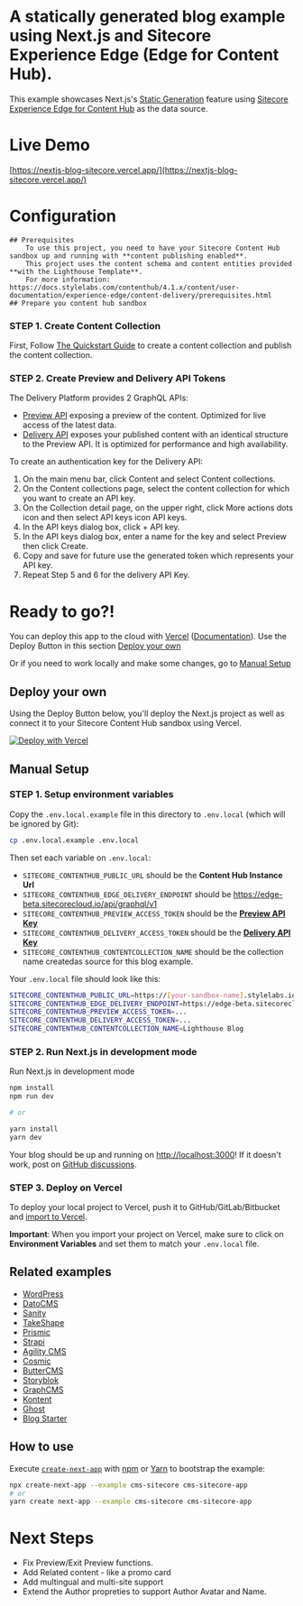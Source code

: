 # A statically generated blog example using Next.js and Sitecore Experience Edge (Edge for Content Hub).

This example showcases Next.js's [Static Generation](https://nextjs.org/docs/basic-features/pages) feature using [Sitecore Experience Edge for Content Hub](https://docs.stylelabs.com/contenthub/4.1.x/content/user-documentation/experience-edge/caas-intro.html) as the data source.

# Live Demo

[https://nextjs-blog-sitecore.vercel.app/](https://nextjs-blog-sitecore.vercel.app/)

# Configuration

    ## Prerequisites
        To use this project, you need to have your Sitecore Content Hub sandbox up and running with **content publishing enabled**.
        This project uses the content schema and content entities provided **with the Lighthouse Template**.
        For more information: https://docs.stylelabs.com/contenthub/4.1.x/content/user-documentation/experience-edge/content-delivery/prerequisites.html
    ## Prepare you content hub sandbox

### STEP 1. Create Content Collection

First, Follow [The Quickstart Guide](https://docs.stylelabs.com/contenthub/4.1.x/content/user-documentation/experience-edge/content-delivery/quickstart-guide.html) to create a content collection and publish the content collection.

### STEP 2. Create Preview and Delivery API Tokens

The Delivery Platform provides 2 GraphQL APIs:

- [Preview API](https://docs.stylelabs.com/contenthub/4.1.x/content/user-documentation/experience-edge/content-delivery/apis/preview-api.html) exposing a preview of the content. Optimized for live access of the latest data.
- [Delivery API](https://docs.stylelabs.com/contenthub/4.1.x/content/user-documentation/experience-edge/content-delivery/apis/delivery-api.html) exposes your published content with an identical structure to the Preview API. It is optimized for performance and high availability.

To create an authentication key for the Delivery API:

1. On the main menu bar, click Content and select Content collections.
2. On the Content collections page, select the content collection for which you want to create an API key.
3. On the Collection detail page, on the upper right, click More actions dots icon and then select API keys icon API keys.
4. In the API keys dialog box, click + API key.
5. In the API keys dialog box, enter a name for the key and select Preview then click Create.
6. Copy and save for future use the generated token which represents your API key.
7. Repeat Step 5 and 6 for the delivery API Key.

# Ready to go?!

You can deploy this app to the cloud with [Vercel](https://vercel.com?utm_source=github&utm_medium=readme&utm_campaign=next-example) ([Documentation](https://nextjs.org/docs/deployment)).
Use the Deploy Button in this section [Deploy your own](#deploy-your-own)

Or if you need to work locally and make some changes, go to [Manual Setup](#manual-setup)

## Deploy your own

Using the Deploy Button below, you'll deploy the Next.js project as well as connect it to your Sitecore Content Hub sandbox using Vercel.

[![Deploy with Vercel](https://vercel.com/button)](https://vercel.com/new/clone?repository-url=https%3A%2F%2Fgithub.com%2Fmedkrimi%2Fnextjs-sitecore-blog&env=SITECORE_CONTENTHUB_PUBLIC_URL,SITECORE_CONTENTHUB_EDGE_DELIVERY_ENDPOINT,SITECORE_CONTENTHUB_PREVIEW_ACCESS_TOKEN,SITECORE_CONTENTHUB_DELIVERY_ACCESS_TOKEN,SITECORE_CONTENTHUB_CONTENTCOLLECTION_NAME&project-name=nextjs-blog-sitecore-demo&demo-title=Next.js%20Blog%20Sitecore%20Demo&demo-description=A%20statically%20generated%20blog%20example%20using%20Next.js%20and%20Sitecore%20Experience%20Edge%20for%20Content%20Hub.%20&demo-url=https%3A%2F%2Fnext-js-blog-sitecore-demo.vercel.app&demo-image=https%3A%2F%2Fnext-js-blog-sitecore-demo.vercel.app%2Fpreview.png)

## Manual Setup

### STEP 1. Setup environment variables

Copy the `.env.local.example` file in this directory to `.env.local` (which will be ignored by Git):

```bash
cp .env.local.example .env.local
```

Then set each variable on `.env.local`:

- `SITECORE_CONTENTHUB_PUBLIC_URL` should be the **Content Hub Instance Url**
- `SITECORE_CONTENTHUB_EDGE_DELIVERY_ENDPOINT` should be https://edge-beta.sitecorecloud.io/api/graphql/v1
- `SITECORE_CONTENTHUB_PREVIEW_ACCESS_TOKEN` should be the **[Preview API Key](https://docs.stylelabs.com/contenthub/4.1.x/content/user-documentation/experience-edge/content-delivery/apis/preview-api.html)**
- `SITECORE_CONTENTHUB_DELIVERY_ACCESS_TOKEN` should be the **[Delivery API Key](https://docs.stylelabs.com/contenthub/4.1.x/content/user-documentation/experience-edge/content-delivery/apis/delivery-api.html)**
- `SITECORE_CONTENTHUB_CONTENTCOLLECTION_NAME` should be the collection name createdas source for this blog example.

Your `.env.local` file should look like this:

```bash
SITECORE_CONTENTHUB_PUBLIC_URL=https://[your-sandbox-name].stylelabs.io
SITECORE_CONTENTHUB_EDGE_DELIVERY_ENDPOINT=https://edge-beta.sitecorecloud.io/api/graphql/v1
SITECORE_CONTENTHUB_PREVIEW_ACCESS_TOKEN=...
SITECORE_CONTENTHUB_DELIVERY_ACCESS_TOKEN=...
SITECORE_CONTENTHUB_CONTENTCOLLECTION_NAME=Lighthouse Blog
```

### STEP 2. Run Next.js in development mode

Run Next.js in development mode

```bash
npm install
npm run dev

# or

yarn install
yarn dev
```

Your blog should be up and running on [http://localhost:3000](http://localhost:3000)! If it doesn't work, post on [GitHub discussions](https://github.com/vercel/next.js/discussions).

### STEP 3. Deploy on Vercel

To deploy your local project to Vercel, push it to GitHub/GitLab/Bitbucket and [import to Vercel](https://vercel.com/new?utm_source=github&utm_medium=readme&utm_campaign=next-example).

**Important**: When you import your project on Vercel, make sure to click on **Environment Variables** and set them to match your `.env.local` file.

## Related examples

- [WordPress](/examples/cms-wordpress)
- [DatoCMS](/examples/cms-datocms)
- [Sanity](/examples/cms-sanity)
- [TakeShape](/examples/cms-takeshape)
- [Prismic](/examples/cms-prismic)
- [Strapi](/examples/cms-strapi)
- [Agility CMS](/examples/cms-agilitycms)
- [Cosmic](/examples/cms-cosmic)
- [ButterCMS](/examples/cms-buttercms)
- [Storyblok](/examples/cms-storyblok)
- [GraphCMS](/examples/cms-graphcms)
- [Kontent](/examples/cms-kontent)
- [Ghost](/examples/cms-ghost)
- [Blog Starter](/examples/blog-starter)

## How to use

Execute [`create-next-app`](https://github.com/vercel/next.js/tree/canary/packages/create-next-app) with [npm](https://docs.npmjs.com/cli/init) or [Yarn](https://yarnpkg.com/lang/en/docs/cli/create/) to bootstrap the example:

```bash
npx create-next-app --example cms-sitecore cms-sitecore-app
# or
yarn create next-app --example cms-sitecore cms-sitecore-app
```

# Next Steps

- Fix Preview/Exit Preview functions.
- Add Related content - like a promo card
- Add multingual and multi-site support
- Extend the Author propreties to support Author Avatar and Name.

